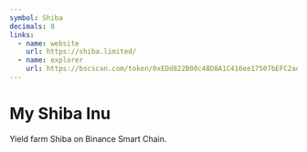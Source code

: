 ```yaml
---
symbol: Shiba
decimals: 8
links:
  - name: website
    url: https://shiba.limited/
  - name: explorer
    url: https://bscscan.com/token/0xEDd822B00c48D8A1C416ee17507bEFC2ad71d8c4
---
```


# My Shiba Inu

Yield farm Shiba on Binance Smart Chain.

